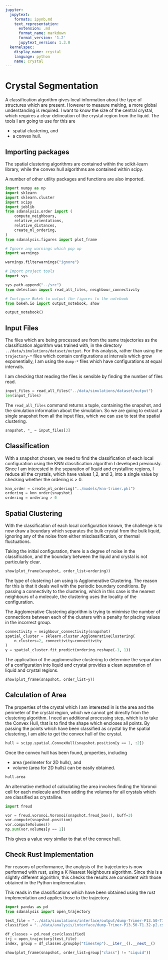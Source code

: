 ```yaml
---
jupyter:
  jupytext:
    formats: ipynb,md
    text_representation:
      extension: .md
      format_name: markdown
      format_version: '1.2'
      jupytext_version: 1.3.0
  kernelspec:
    display_name: crystal
    language: python
    name: crystal
---
```


# Crystal Segmentation

A classification algorithm gives local information
about the type of structures which are present.
However to measure melting,
a more global understanding is required.
I want to know the size of the central crystal,
which requires a clear delineation
of the crystal region from the liquid.
The tools I am going to use for this are
- spatial clustering, and
- a convex hull.

## Importing packages

The spatial clustering algorithms
are contained within the scikit-learn library,
while the convex hull algorithms
are contained within scipy.

A number of other utility packages and functions are also imported.

```python
import numpy as np
import sklearn
import sklearn.cluster
import scipy
import joblib
from sdanalysis.order import (
    compute_neighbours,
    relative_orientations,
    relative_distances,
    create_ml_ordering,
)
from sdanalysis.figures import plot_frame

# Ignore any warnings which pop up
import warnings

warnings.filterwarnings("ignore")

# Import project tools
import sys

sys.path.append("../src")
from detection import read_all_files, neighbour_connectivity

# Configure Bokeh to output the figures to the notebook
from bokeh.io import output_notebook, show

output_notebook()
```

## Input Files

The files which are being processed are from the same trajectories
as the classification algorithm was trained with,
in the directory `../data/simulations/dataset/output`.
For this analysis,
rather than using the `trajectory-*` files
which contain configurations at intervals
which grow exponentially,
I am using the `dump-*` files which have configurations
at equal intervals.

I am checking that reading the files is sensible
by finding the number of files read.

```python
input_files = read_all_files("../data/simulations/dataset/output")
len(input_files)
```

The `read_all_files` command returns a tuple,
containing the snapshot,
and the simulation information about the simulation.
So we are going to extract a single snapshot
from all the input files,
which we can use to test the spatial clustering.

```python
snapshot, *_ = input_files[3]
```

## Classification

With a snapshot chosen,
we need to find the classification
of each local configuration
using the KNN classification algorithm
I developed previously.
Since I am interested in the separation
of liquid and crystalline regions,
I reduce all the crystals,
which have values 1,2, and 3,
into a single value
by checking whether the ordering is > 0.

```python
knn_order = create_ml_ordering("../models/knn-trimer.pkl")
ordering = knn_order(snapshot)
ordering = ordering > 0
```

## Spatial Clustering

With the classification of each local configuration known,
the challenge is to now draw a boundary
which separates the bulk crystal from the bulk liquid,
ignoring any of the noise from either
misclassification, or
thermal fluctuations.

Taking the initial configuration,
there is a degree of noise in the classification,
and the boundary between the liquid and crystal
is not particularly clear.

```python
show(plot_frame(snapshot, order_list=ordering))
```

The type of clustering I am using is Agglomerative Clustering.
The reason for this is that it deals well with the periodic boundary conditions.
By passing a connectivity to the clustering,
which in this case is the nearest neighbours of a molecule,
the clustering uses the locality
of the configuration.

The Agglomerative Clustering algorithm is trying to minimise
the number of connections between each of the clusters
with a penalty for placing values in the incorrect group.

```python
connectivity = neighbour_connectivity(snapshot)
spatial_cluster = sklearn.cluster.AgglomerativeClustering(
    n_clusters=2, connectivity=connectivity
)
y = spatial_cluster.fit_predict(ordering.reshape(-1, 1))
```

The application of the agglomerative clustering
to determine the separation of a configuration
into liquid and crystal
provides a clean separation of liquid and crystal regions.

```python
show(plot_frame(snapshot, order_list=y))
```

## Calculation of Area

The properties of the crystal which I am interested in
is the area and the perimeter of the crystal region,
which we cannot get directly from the clustering algorithm.
I need an additional processing step,
which is to take the Convex Hull,
that is to find the shape which encloses all points.
By passing the points which have been classified as crystal
by the spatial clustering,
I am able to get the convex hull of the crystal.

```python
hull = scipy.spatial.ConvexHull(snapshot.position[y == 1, :2])
```

Once the convex hull has been found,
properties, including
- area (perimeter for 2D hulls), and
- volume (area for 2D hulls)
can be easily obtained.

```python
hull.area
```

An alternative method of calculating the area
involves finding the Voronoi cell for each molecule
and then adding the volumes for all crystals
which are classified as crystalline.

```python
import freud

vor = freud.voronoi.Voronoi(snapshot.freud_box(), buff=3)
vor.compute(snapshot.position)
vor.computeVolumes()
np.sum(vor.volumes[y == 1])
```

This gives a value very similar to that of the convex hull.

## Check Rust Implementation

For reasons of performance, the analysis of the trajectories is now performed with rust,
using a K-Nearest Neighbours algorithm.
Since this is a slightly different algorithm,
this checks the results are consistent
with those obtained in the Python implementation.

This reads in the classifications which have been obtained
using the rust implementation
and applies those to the trajectory.

```python
import pandas as pd
from sdanalysis import open_trajectory

test_file = "../data/simulations/interface/output/dump-Trimer-P13.50-T1.32-p2.gsd"
classified = "../data/analysis/interface/dump-Trimer-P13.50-T1.32-p2.csv"

df_classes = pd.read_csv(classified)
trj = open_trajectory(test_file)
index, group = df_classes.groupby("timestep").__iter__().__next__()

show(plot_frame(snapshot, order_list=group["class"] != "Liquid"))
```
